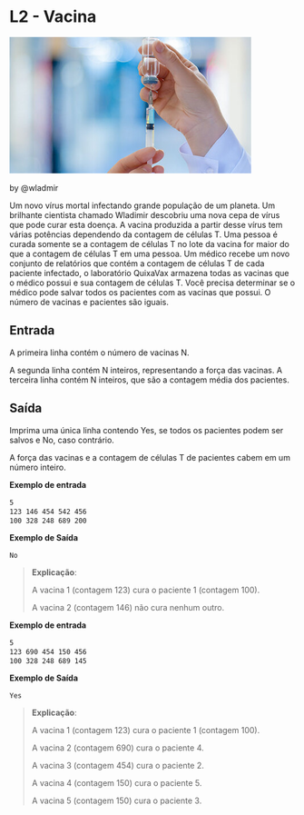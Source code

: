 # L2 - Vacina

![](cover.jpg)

by @wladmir

Um novo vírus mortal infectando grande população de um planeta. Um brilhante cientista chamado Wladimir descobriu uma nova cepa de vírus que pode curar esta doença. A vacina produzida a partir desse vírus tem várias potências dependendo da contagem de células T. Uma pessoa é curada somente se a contagem de células T no lote da vacina for maior do que a contagem de células T em uma pessoa. Um médico recebe um novo conjunto de relatórios que contém a contagem de células T de cada paciente infectado, o laboratório QuixaVax armazena todas as vacinas que o médico possui e sua contagem de células T. Você precisa determinar se o médico pode salvar todos os pacientes com as vacinas que possui. O número de vacinas e pacientes são iguais.

## Entrada 

A primeira linha contém o número de vacinas N. 

A segunda linha contém N inteiros, representando a força das vacinas. A terceira linha contém N inteiros, que são a contagem média dos pacientes.

## Saída 

Imprima uma única linha contendo Yes, se todos os pacientes podem ser salvos e No, caso contrário.


A força das vacinas e a contagem de células T de pacientes cabem em um número inteiro.


**Exemplo de entrada**

```
5
123 146 454 542 456
100 328 248 689 200
```

**Exemplo de Saída** 

```
No
```

> **Explicação**:
>
>A vacina 1 (contagem 123) cura o paciente 1 (contagem 100).
>
> A vacina 2 (contagem 146) não cura nenhum outro.


**Exemplo de entrada**

```
5
123 690 454 150 456
100 328 248 689 145
```

**Exemplo de Saída** 

```
Yes
```

> **Explicação**:
>
>A vacina 1 (contagem 123) cura o paciente 1 (contagem 100).
>
> A vacina 2 (contagem 690) cura o paciente 4.
>
> A vacina 3 (contagem 454) cura o paciente 2.
>
> A vacina 4 (contagem 150) cura o paciente 5.
>
> A vacina 5 (contagem 150) cura o paciente 3.















